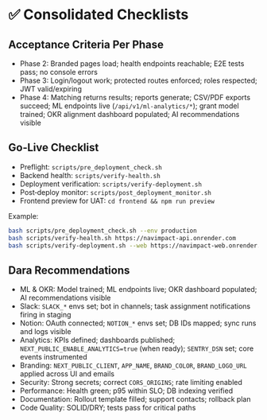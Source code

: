# ✅ Consolidated Checklists

## Acceptance Criteria Per Phase

- Phase 2: Branded pages load; health endpoints reachable; E2E tests pass; no console errors
- Phase 3: Login/logout work; protected routes enforced; roles respected; JWT valid/expiring
- Phase 4: Matching returns results; reports generate; CSV/PDF exports succeed; ML endpoints live (`/api/v1/ml-analytics/*`); grant model trained; OKR alignment dashboard populated; AI recommendations visible

## Go‑Live Checklist

- Preflight: `scripts/pre_deployment_check.sh`
- Backend health: `scripts/verify-health.sh`
- Deployment verification: `scripts/verify-deployment.sh`
- Post‑deploy monitor: `scripts/post_deployment_monitor.sh`
- Frontend preview for UAT: `cd frontend && npm run preview`

Example:

```bash
bash scripts/pre_deployment_check.sh --env production
bash scripts/verify-health.sh https://navimpact-api.onrender.com
bash scripts/verify-deployment.sh --web https://navimpact-web.onrender.com --api https://navimpact-api.onrender.com
```

## Dara Recommendations

- ML & OKR: Model trained; ML endpoints live; OKR dashboard populated; AI recommendations visible
- Slack: `SLACK_*` envs set; bot in channels; task assignment notifications firing in staging
- Notion: OAuth connected; `NOTION_*` envs set; DB IDs mapped; sync runs and logs visible
- Analytics: KPIs defined; dashboards published; `NEXT_PUBLIC_ENABLE_ANALYTICS=true` (when ready); `SENTRY_DSN` set; core events instrumented
- Branding: `NEXT_PUBLIC_CLIENT`, `APP_NAME`, `BRAND_COLOR`, `BRAND_LOGO_URL` applied across UI and emails
- Security: Strong secrets; correct `CORS_ORIGINS`; rate limiting enabled
- Performance: Health green; p95 within SLO; DB indexing verified
- Documentation: Rollout template filled; support contacts; rollback plan
- Code Quality: SOLID/DRY; tests pass for critical paths
